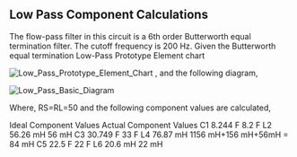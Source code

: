 ## Low Pass Component Calculations

The flow-pass filter in this circuit is a 6th order Butterworth equal termination filter. The cutoff frequency is 200 Hz. 
Given the Butterworth equal termination Low-Pass Prototype Element chart

![Low_Pass_Prototype_Element_Chart](/img/lpProtoEle.JPG)
, and the following diagram,

![Low_Pass_Basic_Diagram](/img/lpBasic.JPG)


Where, RS=RL=50  and the following component values are calculated,

Ideal Component Values
Actual Component Values
C1
8.244 F
8.2 F
L2
56.26 mH
56 mH
C3
30.749 F
33 F
L4
76.87 mH
1156 mH+156 mH+56mH = 84 mH
C5
22.5 F
22 F
L6
20.6 mH
22 mH
